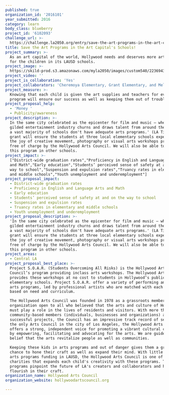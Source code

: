 ```yaml
---
published: true
organization_id: '2016101'
year_submitted: 2016
category: learn
body_class: blueberry
project_id: '6102093'
challenge_url: >-
  https://challenge.la2050.org/entry/save-the-art-programs-in-the-art-capitals-schools!
title: Save the Art Programs in the Art Capital's Schools!
project_summary: >-
  As an art capital of the world, Hollywood needs and deserves more art programs
  for the children in its LAUSD schools.
project_image: >-
  https://skild-prod.s3.amazonaws.com/myla2050/images/custom540/2236943265741-team89.jpg
project_video: ''
project_is_collaboration: 'Yes'
project_collaborators: 'Cheremoya Elementary, Grant Elementary, and Melrose Elementary'
project_measure: >-
  Knowing that each child is given the art supplies and teachers for every
  program will ensure our success as well as keeping them out of trouble.
project_proposal_help:
  - 'Money '
  - Publicity/awareness
project_description: >-
  In the same city celebrated as the epicenter for film and music — where a
  gilded entertainment industry churns and draws talent from around the world —
  a vast majority of schools don't have adequate arts programs.' (LA Times) This
  grant will ensure the students at three local elementary schools experience
  the joy of creative movement, photography or visual arts workshops provided
  free of charge by the Hollywood Arts Council. We will also be able to expand
  this program in other schools.
project_impact: >-
  ["District-wide graduation rates","Proficiency in English and Language Arts
  and Math","Early education","Students’ perceived sense of safety at and on the
  way to school","Suspension and expulsion rates","Truancy rates in elementary
  and middle schools","Youth unemployment and underemployment"]
project_proposal_impact:
  - District-wide graduation rates
  - Proficiency in English and Language Arts and Math
  - Early education
  - Students’ perceived sense of safety at and on the way to school
  - Suspension and expulsion rates
  - Truancy rates in elementary and middle schools
  - Youth unemployment and underemployment
project_proposal_description: >-
  'In the same city celebrated as the epicenter for film and music — where a
  gilded entertainment industry churns and draws talent from around the world —
  a vast majority of schools don't have adequate arts programs.' (LA Times) This
  grant will ensure the students at three local elementary schools experience
  the joy of creative movement, photography or visual arts workshops provided
  free of charge by the Hollywood Arts Council. We will also be able to expand
  this program in other schools.
project_areas:
  - Central LA
project_proposal_best_place: >-
  Project S.O.A.R. (Students Overcoming All Risks) is the Hollywood Arts
  Council’s program providing inclass arts workshops. The Hollywood Arts Council
  provides these workshops at no cost to students in Hollywood’s public
  elementary schools. Project S.O.A.R. offer a variety of performing and visual
  arts programs, led by professional artists who are matched with each school
  based on need and curriculum.

  The Hollywood Arts Council was founded in 1978 as a grassroots membership
  organization open to all who believed that the arts and culture of Hollywood
  must play a role in the lives of residents and visitors. With more than 500
  community-based members (individuals, businesses and organizations) and many
  successful projects, the Council has an impressive track record of service. As
  the only Arts Council in the city of Los Angeles, the Hollywood Arts Council
  offers a strong, independent voice for promoting a vibrant cultural community
  by empowering, facilitating and advocating for the arts. We are guided by the
  belief that the arts revitalize people as well as communities.

  Keeping these kids in arts programs and out of danger gives them a great
  chance to hone their craft as well as expand their mind. With little to no
  arts programs funding in LAUSD, the Hollywood Arts Council is one of few
  charities that expands each child's creativity with these programs. These
  programs pinpoint the future of LA's creators and collaborators and help them
  flourish in their craft.
organization_name: Hollywood Arts Council
organization_website: hollywoodartscouncil.org

---
```

